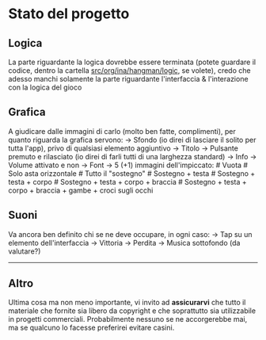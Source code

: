 Stato del progetto
==================

Logica
------

La parte riguardante la logica dovrebbe essere terminata (potete guardare il codice, dentro la cartella [src/org/ina/hangman/logic](/D4n13le/Hangman/tree/master/Hangman/src/org/ina/hangman/logic), se volete),
credo che adesso manchi solamente la parte riguardante l'interfaccia & l'interazione con la logica del gioco

Grafica
-------

A giudicare dalle immagini di carlo (molto ben fatte, complimenti), per quanto riguarda la grafica servono:
	-> Sfondo (io direi di lasciare il solito per tutta l'app), privo di qualsiasi elemento aggiuntivo
	-> Titolo
	-> Pulsante premuto e rilasciato (io direi di farli tutti di una larghezza standard)
	-> Info
	-> Volume attivato e non
	-> Font
	-> 5 (+1) immagini dell'impiccato:
		# Vuota
		# Solo asta orizzontale
		# Tutto il "sostegno"
		# Sostegno + testa
		# Sostegno + testa + corpo
		# Sostegno + testa + corpo + braccia
		# Sostegno + testa + corpo + braccia + gambe + croci sugli occhi


Suoni
-----

Va ancora ben definito chi se ne deve occupare, in ogni caso:
	-> Tap su un elemento dell'interfaccia
	-> Vittoria
	-> Perdita
	-> Musica sottofondo (da valutare?)

- - -

Altro
-----

Ultima cosa ma non meno importante, vi invito ad **assicurarvi** che tutto il materiale che fornite sia libero da copyright
e che soprattutto sia utilizzabile in progetti commerciali. Probabilmente nessuno se ne accorgerebbe mai,
ma se qualcuno lo facesse preferirei evitare casini.
	